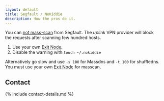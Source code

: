```yaml
---
layout: default
title: Segfault / NoKiddie
description: How the pros do it.
---
```


<!-- <div style="text-align:center"><h1>Frequently Asked Questions</h1></div> -->

<!-- <div style="width:80%; margin:auto">
</div> -->

You can [not mass-scan](../../faq/#scan) from Segfault. The *uplink* VPN provider will block the requests after scanning few hundred hosts.

1. Use your own [Exit Node](../../wireguard).
2. Disable the warning with `touch ~/.nokiddie`

Alternatively go slow and use `-s 100` for Massdns and `-t 100` for shuffledns.
You must use your own [Exit Node](../../wireguard) for masscan.

## Contact

{% include contact-details.md %}
